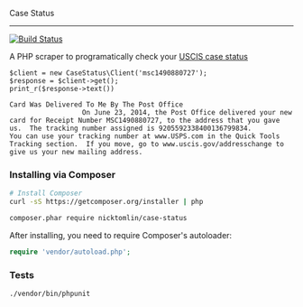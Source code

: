 Case Status

---

[![Build Status](https://img.shields.io/travis/NickTomlin/php-case-status.svg?branch=master)](https://travis-ci.org/NickTomlin/php-case-status)


A PHP scraper to programatically check your [USCIS case status](https://egov.uscis.gov/casestatus/landing.do)

```
$client = new CaseStatus\Client('msc1490880727');
$response = $client->get();
print_r($response->text())

Card Was Delivered To Me By The Post Office
	              On June 23, 2014, the Post Office delivered your new card for Receipt Number MSC1490880727, to the address that you gave us.  The tracking number assigned is 9205592338400136799834.
You can use your tracking number at www.USPS.com in the Quick Tools Tracking section.  If you move, go to www.uscis.gov/addresschange to give us your new mailing address.

```

### Installing via Composer

```bash
# Install Composer
curl -sS https://getcomposer.org/installer | php
```

```bash
composer.phar require nicktomlin/case-status
```

After installing, you need to require Composer's autoloader:

```php
require 'vendor/autoload.php';
```

### Tests

```bash
./vendor/bin/phpunit
```
